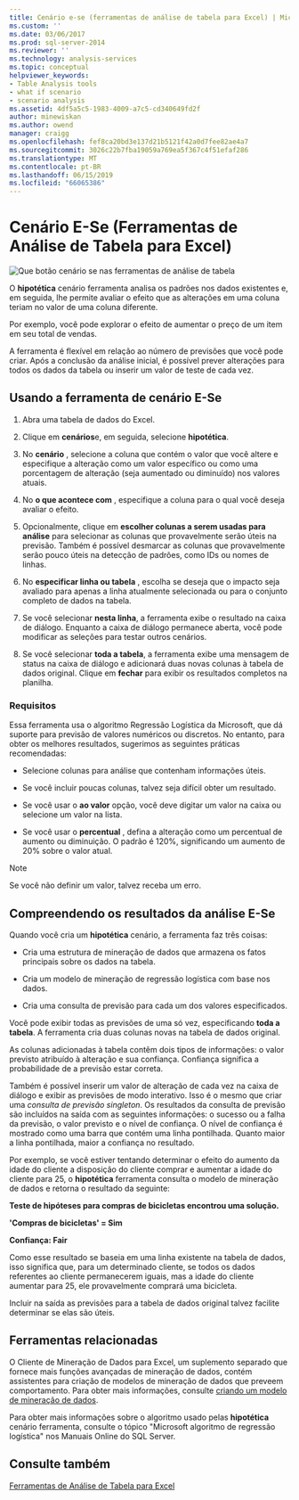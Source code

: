 ```yaml
---
title: Cenário e-se (ferramentas de análise de tabela para Excel) | Microsoft Docs
ms.custom: ''
ms.date: 03/06/2017
ms.prod: sql-server-2014
ms.reviewer: ''
ms.technology: analysis-services
ms.topic: conceptual
helpviewer_keywords:
- Table Analysis tools
- what if scenario
- scenario analysis
ms.assetid: 4df5a5c5-1983-4009-a7c5-cd340649fd2f
author: minewiskan
ms.author: owend
manager: craigg
ms.openlocfilehash: fef8ca20bd3e137d21b5121f42a0d7fee82ae4a7
ms.sourcegitcommit: 3026c22b7fba19059a769ea5f367c4f51efaf286
ms.translationtype: MT
ms.contentlocale: pt-BR
ms.lasthandoff: 06/15/2019
ms.locfileid: "66065386"
---
```

# <a name="what-if-scenario-table-analysis-tools-for-excel"></a>Cenário E-Se (Ferramentas de Análise de Tabela para Excel)
  ![Que botão cenário se nas ferramentas de análise de tabela](media/tat-whatif.gif "botão cenário e se nas ferramentas de análise de tabela")  
  
 O **hipotética** cenário ferramenta analisa os padrões nos dados existentes e, em seguida, lhe permite avaliar o efeito que as alterações em uma coluna teriam no valor de uma coluna diferente.  
  
 Por exemplo, você pode explorar o efeito de aumentar o preço de um item em seu total de vendas.  
  
 A ferramenta é flexível em relação ao número de previsões que você pode criar. Após a conclusão da análise inicial, é possível prever alterações para todos os dados da tabela ou inserir um valor de teste de cada vez.  
  
## <a name="using-the-what-if-scenario-tool"></a>Usando a ferramenta de cenário E-Se  
  
1.  Abra uma tabela de dados do Excel.  
  
2.  Clique em **cenários**e, em seguida, selecione **hipotética**.  
  
3.  No **cenário** , selecione a coluna que contém o valor que você altere e especifique a alteração como um valor específico ou como uma porcentagem de alteração (seja aumentado ou diminuído) nos valores atuais.  
  
4.  No **o que acontece com** , especifique a coluna para o qual você deseja avaliar o efeito.  
  
5.  Opcionalmente, clique em **escolher colunas a serem usadas para análise** para selecionar as colunas que provavelmente serão úteis na previsão. Também é possível desmarcar as colunas que provavelmente serão pouco úteis na detecção de padrões, como IDs ou nomes de linhas.  
  
6.  No **especificar linha ou tabela** , escolha se deseja que o impacto seja avaliado para apenas a linha atualmente selecionada ou para o conjunto completo de dados na tabela.  
  
7.  Se você selecionar **nesta linha**, a ferramenta exibe o resultado na caixa de diálogo. Enquanto a caixa de diálogo permanece aberta, você pode modificar as seleções para testar outros cenários.  
  
8.  Se você selecionar **toda a tabela**, a ferramenta exibe uma mensagem de status na caixa de diálogo e adicionará duas novas colunas à tabela de dados original. Clique em **fechar** para exibir os resultados completos na planilha.  
  
### <a name="requirements"></a>Requisitos  
 Essa ferramenta usa o algoritmo Regressão Logística da Microsoft, que dá suporte para previsão de valores numéricos ou discretos. No entanto, para obter os melhores resultados, sugerimos as seguintes práticas recomendadas:  
  
-   Selecione colunas para análise que contenham informações úteis.  
  
-   Se você incluir poucas colunas, talvez seja difícil obter um resultado.  
  
-   Se você usar o **ao valor** opção, você deve digitar um valor na caixa ou selecione um valor na lista.  
  
-   Se você usar o **percentual** , defina a alteração como um percentual de aumento ou diminuição. O padrão é 120%, significando um aumento de 20% sobre o valor atual.  
  
> [!NOTE]  
>  Se você não definir um valor, talvez receba um erro.  
  
## <a name="understanding-the-results-of-what-if-analysis"></a>Compreendendo os resultados da análise E-Se  
 Quando você cria um **hipotética** cenário, a ferramenta faz três coisas:  
  
-   Cria uma estrutura de mineração de dados que armazena os fatos principais sobre os dados na tabela.  
  
-   Cria um modelo de mineração de regressão logística com base nos dados.  
  
-   Cria uma consulta de previsão para cada um dos valores especificados.  
  
 Você pode exibir todas as previsões de uma só vez, especificando **toda a tabela**. A ferramenta cria duas colunas novas na tabela de dados original.  
  
 As colunas adicionadas à tabela contêm dois tipos de informações: o valor previsto atribuído à alteração e sua confiança. Confiança significa a probabilidade de a previsão estar correta.  
  
 Também é possível inserir um valor de alteração de cada vez na caixa de diálogo e exibir as previsões de modo interativo. Isso é o mesmo que criar uma *consulta de previsão singleton*. Os resultados da consulta de previsão são incluídos na saída com as seguintes informações: o sucesso ou a falha da previsão, o valor previsto e o nível de confiança. O nível de confiança é mostrado como uma barra que contém uma linha pontilhada. Quanto maior a linha pontilhada, maior a confiança no resultado.  
  
 Por exemplo, se você estiver tentando determinar o efeito do aumento da idade do cliente a disposição do cliente comprar e aumentar a idade do cliente para 25, o **hipotética** ferramenta consulta o modelo de mineração de dados e retorna o resultado da seguinte:  
  
 **Teste de hipóteses para compras de bicicletas encontrou uma solução.**  
  
 **'Compras de bicicletas' = Sim**  
  
 **Confiança: Fair**  
  
 Como esse resultado se baseia em uma linha existente na tabela de dados, isso significa que, para um determinado cliente, se todos os dados referentes ao cliente permanecerem iguais, mas a idade do cliente aumentar para 25, ele provavelmente comprará uma bicicleta.  
  
 Incluir na saída as previsões para a tabela de dados original talvez facilite determinar se elas são úteis.  
  
## <a name="related-tools"></a>Ferramentas relacionadas  
 O Cliente de Mineração de Dados para Excel, um suplemento separado que fornece mais funções avançadas de mineração de dados, contém assistentes para criação de modelos de mineração de dados que preveem comportamento. Para obter mais informações, consulte [criando um modelo de mineração de dados](creating-a-data-mining-model.md).  
  
 Para obter mais informações sobre o algoritmo usado pelas **hipotética** cenário ferramenta, consulte o tópico "Microsoft algoritmo de regressão logística" nos Manuais Online do SQL Server.  
  
## <a name="see-also"></a>Consulte também  
 [Ferramentas de Análise de Tabela para Excel](table-analysis-tools-for-excel.md)  
  
  
